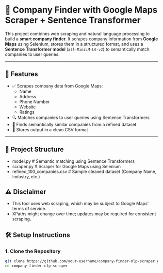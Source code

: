 # 🧠 Company Finder with Google Maps Scraper + Sentence Transformer

This project combines web scraping and natural language processing to build a **smart company finder**. It scrapes company information from **Google Maps** using Selenium, stores them in a structured format, and uses a **Sentence Transformer model** (`all-MiniLM-L6-v2`) to semantically match companies to user queries.

---

## 🚀 Features

- ✅ Scrapes company data from Google Maps:
  - Name
  - Address
  - Phone Number
  - Website
  - Ratings
- 🔍 Matches companies to user queries using Sentence Transformers
- 🧠 Finds semantically similar companies from a refined dataset
- 📁 Stores output in a clean CSV format

---

## 📂 Project Structure
- model.py # Semantic matching using Sentence Transformers
- scraper.py # Scraper for Google Maps using Selenium
- refined_100_companies.csv # Sample cleaned dataset (Company Name, Industry, etc.)


## ⚠️ Disclaimer
- This tool uses web scraping, which may be subject to Google Maps' terms of service.
- XPaths might change over time; updates may be required for consistent scraping.

## 🛠️ Setup Instructions

### 1. Clone the Repository

```bash
git clone https://github.com/your-username/company-finder-nlp-scraper.git
cd company-finder-nlp-scraper








